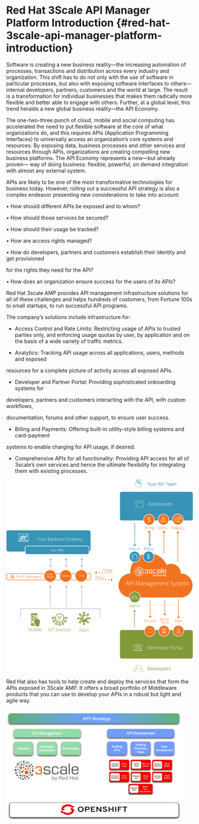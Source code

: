 # Red Hat 3Scale API Manager Platform Introduction {#red-hat-3scale-api-manager-platform-introduction}

Software is creating a new business reality—the increasing automation of processes, transactions and distribution across every industry and organization. This shift has to do not only with the use of software in particular processes, but also with exposing software interfaces to others—internal developers, partners, customers and the world at large. The result is a transformation for individual businesses that makes them radically more flexible and better able to engage with others. Further, at a global level, this trend heralds a new global business reality—the API Economy.

The one-two-three punch of cloud, mobile and social computing has accelerated the need to put flexible software at the core of what organizations do, and this requires APIs (Application Programming Interfaces) to universally access an organization’s core systems and resources. By exposing data, business processes and other services and resources through APIs, organizations are creating compelling new business platforms. The API Economy represents a new—but already proven— way of doing business: flexible, powerful, on demand integration with almost any external system.

APIs are likely to be one of the most transformative technologies for business today. However, rolling out a successful API strategy is also a complex endeavor presenting new considerations to take into account:

• How should different APIs be exposed and to whom?

• How should those services be secured?

• How should their usage be tracked?

• How are access rights managed?

• How do developers, partners and customers establish their identity and get provisioned

for the rights they need for the API?

• How does an organization ensure success for the users of its APIs?

Red Hat 3scale AMP provides API management infrastructure solutions for all of these challenges and helps hundreds of customers, from Fortune 100s to small startups, to run successful API programs.

The company’s solutions include infrastructure for:

*   Access Control and Rate Limits: Restricting usage of APIs to trusted parties only, and enforcing usage quotas by user, by application and on the basis of a wide variety of traffic metrics.

*   Analytics: Tracking API usage across all applications, users, methods and exposed

resources for a complete picture of activity across all exposed APIs.

*   Developer and Partner Portal: Providing sophisticated onboarding systems for

developers, partners and customers interacting with the API, with custom workflows,

documentation, forums and other support, to ensure user success.

*   Billing and Payments: Offering built-in utility-style billing systems and card-payment

systems to enable charging for API usage, if desired.

*   Comprehensive APIs for all functionality: Providing API access for all of 3scale’s own services and hence the ultimate flexibility for integrating them with existing processes.

![](images/image165.png)

Red Hat also has tools to help create and deploy the services that form the APIs exposed in 3Scale AMP. It offers a broad portfolio of Middleware products that you can use to develop your APIs in a robust but light and agile way.

![](images/image25.png)